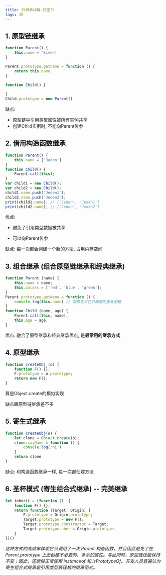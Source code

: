 ```yaml
---
title: JS继承详解-红宝书
tags: JS
---
```


## 1. 原型链继承

```js
function Parent() {
    this.name = 'kiven'
}

Parent.prototype.getname = function () {
    return this.name
}

function Child() {
    
}
Child.prototype = new Parent()
```

缺点: 

- 原型链中引用类型属性被所有实例共享
- 创建Child实例时, 不能向Parent传参



## 2. 借用构造函数继承

```js
function Parent() {
    this.name = ['Jeden']
}
function Child() {
    Parent.call(this);
}
var child1 = new Child();
var child2 = new Child();
child1.name.push('Jeden1');
child2.name.push('Jeden2');
print(child1.name); // ['Jeden', 'Jeden1']
print(child2.name); // ['Jeden', 'Jeden2']
```

优点: 

- 避免了引用类型数据被共享

- 可以向Parent传参

缺点: 每一次都会创建一个新的方法, 占用内存空间



## 3. 组合继承 (组合原型链继承和经典继承)

```js
function Parent (name) {
    this.name = name;
    this.colors = ['red', 'blue', 'green'];
}
Parent.prototype.getName = function () {
    console.log(this.name) // 函数定义在外面避免重复创建
}
function Child (name, age) {
    Parent.call(this, name);
    this.age = age;
}
```

优点: 融合了原型继承和经典继承优点, 是**最常用的继承方式**



## 4. 原型继承

```js
function createObj (o) {
    function F() {};
    F.prototype = o.prototype;
    return new F();
}
```

算是Object.create的模拟实现

缺点跟原型链继承差不多



## 5. 寄生式继承

```js
function createObj(o) {
    let clone = Object.create(o);
    clone.sayName = function () {
        console.log('hi')
    }
    return clone
}
```

缺点: 和构造函数继承一样, 每一次都创建方法



## 6. 圣杯模式 (寄生组合式继承) -- 完美继承

```js
let inherit = (function ()  {
    function F() {};
    return function (Target, Origin) {
        F.prototype = Origin.prototype;
        Target.prototype = new F();
        Target.prototype.constructor = Target;
        Target.prototype.uber = Origin.prototype;
    }
})()
```

*这种方式的高效率体现它只调用了一次 Parent 构造函数，并且因此避免了在 Parent.prototype 上面创建不必要的、多余的属性。与此同时，原型链还能保持不变；因此，还能够正常使用 instanceof 和 isPrototypeOf。开发人员普遍认为寄生组合式继承是引用类型最理想的继承范式。*